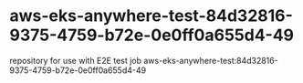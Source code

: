 # aws-eks-anywhere-test-84d32816-9375-4759-b72e-0e0ff0a655d4-49
repository for use with E2E test job aws-eks-anywhere-test:84d32816-9375-4759-b72e-0e0ff0a655d4-49
